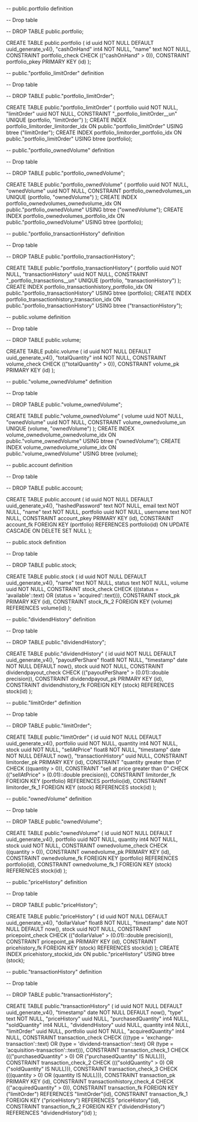 -- public.portfolio definition

-- Drop table

-- DROP TABLE public.portfolio;

CREATE TABLE public.portfolio (
	id uuid NOT NULL DEFAULT uuid_generate_v4(),
	"cashOnHand" int4 NOT NULL,
	"name" text NOT NULL,
	CONSTRAINT portfolio_check CHECK (("cashOnHand" > 0)),
	CONSTRAINT portfolio_pkey PRIMARY KEY (id)
);


-- public."portfolio_limitOrder" definition

-- Drop table

-- DROP TABLE public."portfolio_limitOrder";

CREATE TABLE public."portfolio_limitOrder" (
	portfolio uuid NOT NULL,
	"limitOrder" uuid NOT NULL,
	CONSTRAINT "_portfolio_limitOrder__un" UNIQUE (portfolio, "limitOrder")
);
CREATE INDEX portfolio_limitorder_limitorder_idx ON public."portfolio_limitOrder" USING btree ("limitOrder");
CREATE INDEX portfolio_limitorder_portfolio_idx ON public."portfolio_limitOrder" USING btree (portfolio);


-- public."portfolio_ownedVolume" definition

-- Drop table

-- DROP TABLE public."portfolio_ownedVolume";

CREATE TABLE public."portfolio_ownedVolume" (
	portfolio uuid NOT NULL,
	"ownedVolume" uuid NOT NULL,
	CONSTRAINT portfolio_ownedvolumes_un UNIQUE (portfolio, "ownedVolume")
);
CREATE INDEX portfolio_ownedvolumes_ownedvolume_idx ON public."portfolio_ownedVolume" USING btree ("ownedVolume");
CREATE INDEX portfolio_ownedvolumes_portfolio_idx ON public."portfolio_ownedVolume" USING btree (portfolio);


-- public."portfolio_transactionHistory" definition

-- Drop table

-- DROP TABLE public."portfolio_transactionHistory";

CREATE TABLE public."portfolio_transactionHistory" (
	portfolio uuid NOT NULL,
	"transactionHistory" uuid NOT NULL,
	CONSTRAINT "_portfolio_transactions__un" UNIQUE (portfolio, "transactionHistory")
);
CREATE INDEX portfolio_transactionhistory_portfolio_idx ON public."portfolio_transactionHistory" USING btree (portfolio);
CREATE INDEX portfolio_transactionhistory_transaction_idx ON public."portfolio_transactionHistory" USING btree ("transactionHistory");


-- public.volume definition

-- Drop table

-- DROP TABLE public.volume;

CREATE TABLE public.volume (
	id uuid NOT NULL DEFAULT uuid_generate_v4(),
	"totalQuantity" int4 NOT NULL,
	CONSTRAINT volume_check CHECK (("totalQuantity" > 0)),
	CONSTRAINT volume_pk PRIMARY KEY (id)
);


-- public."volume_ownedVolume" definition

-- Drop table

-- DROP TABLE public."volume_ownedVolume";

CREATE TABLE public."volume_ownedVolume" (
	volume uuid NOT NULL,
	"ownedVolume" uuid NOT NULL,
	CONSTRAINT volume_ownedvolume_un UNIQUE (volume, "ownedVolume")
);
CREATE INDEX volume_ownedvolume_ownedvolume_idx ON public."volume_ownedVolume" USING btree ("ownedVolume");
CREATE INDEX volume_ownedvolume_volume_idx ON public."volume_ownedVolume" USING btree (volume);


-- public.account definition

-- Drop table

-- DROP TABLE public.account;

CREATE TABLE public.account (
	id uuid NOT NULL DEFAULT uuid_generate_v4(),
	"hashedPassword" text NOT NULL,
	email text NOT NULL,
	"name" text NOT NULL,
	portfolio uuid NOT NULL,
	username text NOT NULL,
	CONSTRAINT account_pkey PRIMARY KEY (id),
	CONSTRAINT account_fk FOREIGN KEY (portfolio) REFERENCES portfolio(id) ON UPDATE CASCADE ON DELETE SET NULL
);


-- public.stock definition

-- Drop table

-- DROP TABLE public.stock;

CREATE TABLE public.stock (
	id uuid NOT NULL DEFAULT uuid_generate_v4(),
	"name" text NOT NULL,
	status text NOT NULL,
	volume uuid NOT NULL,
	CONSTRAINT stock_check CHECK (((status = 'available'::text) OR (status = 'acquired'::text))),
	CONSTRAINT stock_pk PRIMARY KEY (id),
	CONSTRAINT stock_fk_2 FOREIGN KEY (volume) REFERENCES volume(id)
);


-- public."dividendHistory" definition

-- Drop table

-- DROP TABLE public."dividendHistory";

CREATE TABLE public."dividendHistory" (
	id uuid NOT NULL DEFAULT uuid_generate_v4(),
	"payoutPerShare" float8 NOT NULL,
	"timestamp" date NOT NULL DEFAULT now(),
	stock uuid NOT NULL,
	CONSTRAINT dividendpayout_check CHECK (("payoutPerShare" > (0.01)::double precision)),
	CONSTRAINT dividendpayout_pk PRIMARY KEY (id),
	CONSTRAINT dividendhistory_fk FOREIGN KEY (stock) REFERENCES stock(id)
);


-- public."limitOrder" definition

-- Drop table

-- DROP TABLE public."limitOrder";

CREATE TABLE public."limitOrder" (
	id uuid NOT NULL DEFAULT uuid_generate_v4(),
	portfolio uuid NOT NULL,
	quantity int4 NOT NULL,
	stock uuid NOT NULL,
	"sellAtPrice" float8 NOT NULL,
	"timestamp" date NOT NULL DEFAULT now(),
	"transactionHistory" uuid NULL,
	CONSTRAINT limitorder_pk PRIMARY KEY (id),
	CONSTRAINT "quantity greater than 0" CHECK ((quantity > 0)),
	CONSTRAINT "sell at price greater than 0" CHECK (("sellAtPrice" > (0.01)::double precision)),
	CONSTRAINT limitorder_fk FOREIGN KEY (portfolio) REFERENCES portfolio(id),
	CONSTRAINT limitorder_fk_1 FOREIGN KEY (stock) REFERENCES stock(id)
);


-- public."ownedVolume" definition

-- Drop table

-- DROP TABLE public."ownedVolume";

CREATE TABLE public."ownedVolume" (
	id uuid NOT NULL DEFAULT uuid_generate_v4(),
	portfolio uuid NOT NULL,
	quantity int4 NOT NULL,
	stock uuid NOT NULL,
	CONSTRAINT ownedvolume_check CHECK ((quantity > 0)),
	CONSTRAINT ownedvolume_pk PRIMARY KEY (id),
	CONSTRAINT ownedvolume_fk FOREIGN KEY (portfolio) REFERENCES portfolio(id),
	CONSTRAINT ownedvolume_fk_1 FOREIGN KEY (stock) REFERENCES stock(id)
);


-- public."priceHistory" definition

-- Drop table

-- DROP TABLE public."priceHistory";

CREATE TABLE public."priceHistory" (
	id uuid NOT NULL DEFAULT uuid_generate_v4(),
	"dollarValue" float8 NOT NULL,
	"timestamp" date NOT NULL DEFAULT now(),
	stock uuid NOT NULL,
	CONSTRAINT pricepoint_check CHECK (("dollarValue" > (0.01)::double precision)),
	CONSTRAINT pricepoint_pk PRIMARY KEY (id),
	CONSTRAINT pricehistory_fk FOREIGN KEY (stock) REFERENCES stock(id)
);
CREATE INDEX pricehistory_stockid_idx ON public."priceHistory" USING btree (stock);


-- public."transactionHistory" definition

-- Drop table

-- DROP TABLE public."transactionHistory";

CREATE TABLE public."transactionHistory" (
	id uuid NOT NULL DEFAULT uuid_generate_v4(),
	"timestamp" date NOT NULL DEFAULT now(),
	"type" text NOT NULL,
	"priceHistory" uuid NULL,
	"purchasedQuantity" int4 NULL,
	"soldQuantity" int4 NULL,
	"dividendHistory" uuid NULL,
	quantity int4 NULL,
	"limitOrder" uuid NULL,
	portfolio uuid NOT NULL,
	"acquiredQuantity" int4 NULL,
	CONSTRAINT transaction_check CHECK (((type = 'exchange-transaction'::text) OR (type = 'dividend-transaction'::text) OR (type = 'acquisition-transaction'::text))),
	CONSTRAINT transaction_check_1 CHECK ((("purchasedQuantity" > 0) OR ("purchasedQuantity" IS NULL))),
	CONSTRAINT transaction_check_2 CHECK ((("soldQuantity" > 0) OR ("soldQuantity" IS NULL))),
	CONSTRAINT transaction_check_3 CHECK (((quantity > 0) OR (quantity IS NULL))),
	CONSTRAINT transaction_pk PRIMARY KEY (id),
	CONSTRAINT transactionhistory_check_4 CHECK (("acquiredQuantity" > 0)),
	CONSTRAINT transaction_fk FOREIGN KEY ("limitOrder") REFERENCES "limitOrder"(id),
	CONSTRAINT transaction_fk_1 FOREIGN KEY ("priceHistory") REFERENCES "priceHistory"(id),
	CONSTRAINT transaction_fk_2 FOREIGN KEY ("dividendHistory") REFERENCES "dividendHistory"(id)
);
